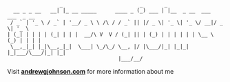 ```
                 _                         _       _
  __ _ _ __   __| |_ __ _____      ____ _ (_) ___ | |__  _ __  ___  ___  _ __
 / _` | '_ \ / _` | '__/ _ \ \ /\ / / _` || |/ _ \| '_ \| '_ \/ __|/ _ \| '_ \
| (_| | | | | (_| | | |  __/\ V  V / (_| || | (_) | | | | | | \__ \ (_) | | | |
 \__,_|_| |_|\__,_|_|  \___| \_/\_/ \__, |/ |\___/|_| |_|_| |_|___/\___/|_| |_|
                                    |___/__/
```

Visit [**andrewgjohnson.com**](https://www.andrewgjohnson.com/) for more information about me
